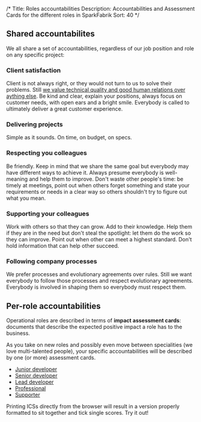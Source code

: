 /*
Title: Roles accountabilities
Description: Accountabilities and Assessment Cards for the different roles in SparkFabrik
Sort: 40
*/

## Shared accountabilites

We all share a set of accountabilities, regardless of our job position and role on any specific project:

### Client satisfaction

Client is not always right, or they would not turn to us to solve their problems. Still [we value technical quality and good human relations over aything else](https://www.sparkfabrik.com/en/who-we-are.html). Be kind and clear, explain your positions, always focus on customer needs, with open ears and a bright smile. Everybody is called to ultimately deliver a great customer experience.

### Delivering projects

Simple as it sounds. On time, on budget, on specs.

### Respecting you colleagues

Be friendly. Keep in mind that we share the same goal but everybody may have different ways to achieve it. Always presume everybody is well-meaning and help them to improve. Don't waste other people's time: be timely at meetings, point out when others forget something and state your requirements or needs in a clear way so others shouldn't try to figure out what you mean.

### Supporting your colleagues

Work with others so that they can grow. Add to their knowledge. Help them if they are in the need but don't steal the spotlight: let them do the work so they can improve. Point out when other can meet a highest standard. Don't hold information that can help other succeed.

### Following company processes

We prefer processes and evolutionary agreements over rules. Still we want everybody to follow those processes and respect evolutionary agreements. Everybody is involved in shaping them so everybody must respect them.

## Per-role accountabilities

Operational roles are described in terms of **impact assessment cards**: documents that describe the expected positive impact a role has to the business.

As you take on new roles and possibly even move between specialities (we love multi-talented people), your specific accountabilities will be described by one (or more) assessment cards.

* [Junior developer](/resources/role-iac-junior-developer)
* [Senior developer](/resources/role-iac-senior-developer)
* [Lead developer](/resources/role-iac-lead-developer)
* [Professional](/resources/role-iac-professional)
* [Supporter](/resources/role-iac-supporter)

Printing ICSs directly from the browser will result in a version properly formatted to sit together and tick single scores. Try it out!
